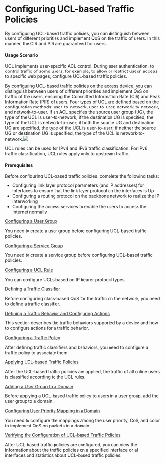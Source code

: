 Configuring UCL-based Traffic Policies
======================================

By configuring UCL-based traffic policies, you can distinguish
between users of different priorities and implement QoS on the traffic
of users. In this manner, the CIR and PIR are guaranteed for users.

#### Usage Scenario

UCL implements user-specific ACL control. During user authentication, to control traffic of some users, for example, to allow or restrict users' access to specific web pages, configure UCL-based traffic policies.

By configuring UCL-based traffic policies on the access device, you can distinguish between users of different priorities and implement QoS on traffic of the users, ensuring the Committed Information Rate (CIR) and Peak Information Rate (PIR) of users. Four types of UCL are defined based on the configuration methods: user-to-network, user-to-user, network-to-network, and network-to-user. If an ACL specifies the source user group (UG), the type of the UCL is user-to-network; if the destination UG is specified, the type of the UCL is network-to-user; if both the source UG and destination UG are specified, the type of the UCL is user-to-user; if neither the source UG or destination UG is specified, the type of the UCL is network-to-network.![](../../../../public_sys-resources/note_3.0-en-us.png) 

UCL rules can be used for IPv4 and IPv6 traffic classification. For IPv6 traffic classification, UCL rules apply only to upstream traffic.




#### Prerequisites

Before configuring UCL-based traffic policies, complete the following tasks:

* Configuring link layer protocol parameters (and IP addresses) for interfaces to ensure that the link layer protocol on the interfaces is Up
* Configuring a routing protocol on the backbone network to realize the IP interworking
* Configuring the access services to enable the users to access the Internet normally


[Configuring a User Group](../../../../software/nev8r10_vrpv8r16/user/ne/dc_ne_qos_cfg_012785.html)

You need to create a user group before configuring UCL-based traffic policies.

[Configuring a Service Group](../../../../software/nev8r10_vrpv8r16/user/ne/dc_ne_qos_cfg_013877.html)

You need to create a service group before configuring UCL-based traffic policies.

[Configuring a UCL Rule](../../../../software/nev8r10_vrpv8r16/user/ne/dc_ne_qos_cfg_012786.html)

You can configure UCLs based on IP bearer protocol types.

[Defining a Traffic Classifier](../../../../software/nev8r10_vrpv8r16/user/ne/dc_ne_qos_cfg_012787.html)

Before configuring class-based QoS for the traffic on the network, you need to define a traffic classifier.

[Defining a Traffic Behavior and Configuring Actions](../../../../software/nev8r10_vrpv8r16/user/ne/dc_ne_qos_cfg_012788.html)

This section describes the traffic behaviors supported by a device and how to configure actions for a traffic behavior.

[Configuring a Traffic Policy](../../../../software/nev8r10_vrpv8r16/user/ne/dc_ne_qos_cfg_012789.html)

After defining traffic classifiers and behaviors, you need to configure a traffic policy to associate them.

[Applying UCL-based Traffic Policies](../../../../software/nev8r10_vrpv8r16/user/ne/dc_ne_qos_cfg_012790.html)

After the UCL-based traffic policies are applied, the traffic of all online users is classified according to the UCL rules.

[Adding a User Group to a Domain](../../../../software/nev8r10_vrpv8r16/user/ne/dc_ne_qos_cfg_012791.html)

Before applying a UCL-based traffic policy to users in a user group, add the user group to a domain.

[Configuring User Priority Mapping in a Domain](../../../../software/nev8r10_vrpv8r16/user/ne/dc_ne_qos_cfg_012799.html)

You need to configure the mappings among the user priority, CoS, and color to implement QoS on packets in a domain.

[Verifying the Configuration of UCL-based Traffic Policies](../../../../software/nev8r10_vrpv8r16/user/ne/dc_ne_qos_cfg_012793.html)

After UCL-based traffic policies are configured, you can view the information about the traffic policies on a specified interface or all interfaces and statistics about UCL-based traffic policies.